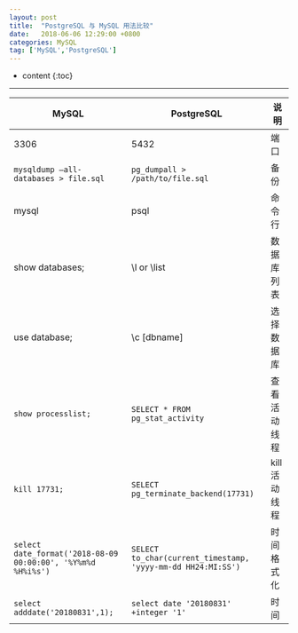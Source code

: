 ```yaml
---
layout: post
title:  "PostgreSQL 与 MySQL 用法比较"
date:   2018-06-06 12:29:00 +0800
categories: MySQL 
tag: ['MySQL','PostgreSQL']
---
```


* content
{:toc}

---


| MySQL | PostgreSQL |  说明|
|---|---|---|
| 3306 | 5432|端口|
| `mysqldump –all-databases > file.sql` | `pg_dumpall > /path/to/file.sql`|备份|
| mysql | psql |命令行|
| show databases; | \l or \list |数据库列表|
| use database; | \c [dbname] |选择数据库|
| `show processlist;` | `SELECT * FROM pg_stat_activity ` |查看活动线程|
| `kill 17731;` | `SELECT pg_terminate_backend(17731)`  |kill活动线程|
| `select date_format('2018-08-09 00:00:00', '%Y%m%d %H%i%s')` | `SELECT to_char(current_timestamp, 'yyyy-mm-dd HH24:MI:SS')`  |时间格式化|
|`select adddate('20180831',1);` | `select date '20180831' +integer '1'`|时间|

